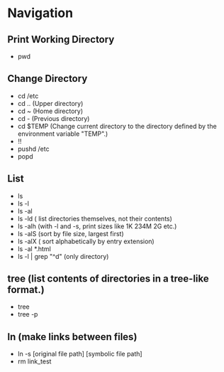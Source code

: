 # Navigation

## Print Working Directory

- pwd

## Change Directory

- cd /etc
- cd .. (Upper directory)
- cd ~ (Home directory)
- cd - (Previous directory)
- cd $TEMP (Change current directory to the directory defined by the environment variable "TEMP".)
- !!
- pushd /etc
- popd

## List

- ls
- ls -l
- ls -al
- ls -ld ( list directories themselves, not their contents)
- ls -alh (with -l and -s, print sizes like 1K 234M 2G etc.)
- ls -alS (sort by file size, largest first)
- ls -alX ( sort alphabetically by entry extension)
- ls -al *.html
- ls -l | grep "^d" (only directory)

## tree (list contents of directories in a tree-like format.)

- tree
- tree -p

## ln (make links between files)

- ln -s [original file path] [symbolic file path]
- rm link_test
